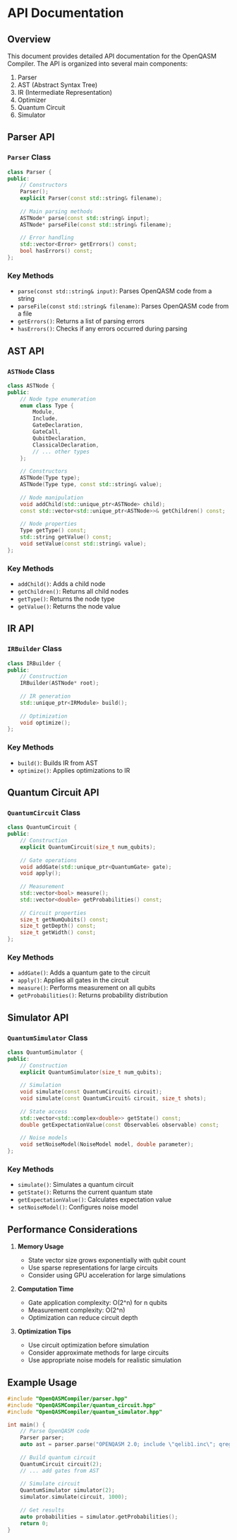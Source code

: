 # API Documentation

## Overview

This document provides detailed API documentation for the OpenQASM Compiler. The API is organized into several main components:

1. Parser
2. AST (Abstract Syntax Tree)
3. IR (Intermediate Representation)
4. Optimizer
5. Quantum Circuit
6. Simulator

## Parser API

### `Parser` Class

```cpp
class Parser {
public:
    // Constructors
    Parser();
    explicit Parser(const std::string& filename);
    
    // Main parsing methods
    ASTNode* parse(const std::string& input);
    ASTNode* parseFile(const std::string& filename);
    
    // Error handling
    std::vector<Error> getErrors() const;
    bool hasErrors() const;
};
```

### Key Methods

- `parse(const std::string& input)`: Parses OpenQASM code from a string
- `parseFile(const std::string& filename)`: Parses OpenQASM code from a file
- `getErrors()`: Returns a list of parsing errors
- `hasErrors()`: Checks if any errors occurred during parsing

## AST API

### `ASTNode` Class

```cpp
class ASTNode {
public:
    // Node type enumeration
    enum class Type {
        Module,
        Include,
        GateDeclaration,
        GateCall,
        QubitDeclaration,
        ClassicalDeclaration,
        // ... other types
    };
    
    // Constructors
    ASTNode(Type type);
    ASTNode(Type type, const std::string& value);
    
    // Node manipulation
    void addChild(std::unique_ptr<ASTNode> child);
    const std::vector<std::unique_ptr<ASTNode>>& getChildren() const;
    
    // Node properties
    Type getType() const;
    std::string getValue() const;
    void setValue(const std::string& value);
};
```

### Key Methods

- `addChild()`: Adds a child node
- `getChildren()`: Returns all child nodes
- `getType()`: Returns the node type
- `getValue()`: Returns the node value

## IR API

### `IRBuilder` Class

```cpp
class IRBuilder {
public:
    // Construction
    IRBuilder(ASTNode* root);
    
    // IR generation
    std::unique_ptr<IRModule> build();
    
    // Optimization
    void optimize();
};
```

### Key Methods

- `build()`: Builds IR from AST
- `optimize()`: Applies optimizations to IR

## Quantum Circuit API

### `QuantumCircuit` Class

```cpp
class QuantumCircuit {
public:
    // Construction
    explicit QuantumCircuit(size_t num_qubits);
    
    // Gate operations
    void addGate(std::unique_ptr<QuantumGate> gate);
    void apply();
    
    // Measurement
    std::vector<bool> measure();
    std::vector<double> getProbabilities() const;
    
    // Circuit properties
    size_t getNumQubits() const;
    size_t getDepth() const;
    size_t getWidth() const;
};
```

### Key Methods

- `addGate()`: Adds a quantum gate to the circuit
- `apply()`: Applies all gates in the circuit
- `measure()`: Performs measurement on all qubits
- `getProbabilities()`: Returns probability distribution

## Simulator API

### `QuantumSimulator` Class

```cpp
class QuantumSimulator {
public:
    // Construction
    explicit QuantumSimulator(size_t num_qubits);
    
    // Simulation
    void simulate(const QuantumCircuit& circuit);
    void simulate(const QuantumCircuit& circuit, size_t shots);
    
    // State access
    std::vector<std::complex<double>> getState() const;
    double getExpectationValue(const Observable& observable) const;
    
    // Noise models
    void setNoiseModel(NoiseModel model, double parameter);
};
```

### Key Methods

- `simulate()`: Simulates a quantum circuit
- `getState()`: Returns the current quantum state
- `getExpectationValue()`: Calculates expectation value
- `setNoiseModel()`: Configures noise model

## Performance Considerations

1. **Memory Usage**
   - State vector size grows exponentially with qubit count
   - Use sparse representations for large circuits
   - Consider using GPU acceleration for large simulations

2. **Computation Time**
   - Gate application complexity: O(2^n) for n qubits
   - Measurement complexity: O(2^n)
   - Optimization can reduce circuit depth

3. **Optimization Tips**
   - Use circuit optimization before simulation
   - Consider approximate methods for large circuits
   - Use appropriate noise models for realistic simulation

## Example Usage

```cpp
#include "OpenQASMCompiler/parser.hpp"
#include "OpenQASMCompiler/quantum_circuit.hpp"
#include "OpenQASMCompiler/quantum_simulator.hpp"

int main() {
    // Parse OpenQASM code
    Parser parser;
    auto ast = parser.parse("OPENQASM 2.0; include \"qelib1.inc\"; qreg q[2]; h q[0]; cx q[0],q[1];");
    
    // Build quantum circuit
    QuantumCircuit circuit(2);
    // ... add gates from AST
    
    // Simulate circuit
    QuantumSimulator simulator(2);
    simulator.simulate(circuit, 1000);
    
    // Get results
    auto probabilities = simulator.getProbabilities();
    return 0;
}
``` 